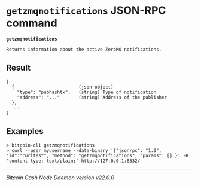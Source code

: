 `getzmqnotifications` JSON-RPC command
======================================

**`getzmqnotifications`**

```
Returns information about the active ZeroMQ notifications.
```

Result
------

```
[
  {                        (json object)
    "type": "pubhashtx",   (string) Type of notification
    "address": "..."       (string) Address of the publisher
  },
  ...
]
```

Examples
--------

```
> bitcoin-cli getzmqnotifications
> curl --user myusername --data-binary '{"jsonrpc": "1.0", "id":"curltest", "method": "getzmqnotifications", "params": [] }' -H 'content-type: text/plain;' http://127.0.0.1:8332/
```

***

*Bitcoin Cash Node Daemon version v22.0.0*
